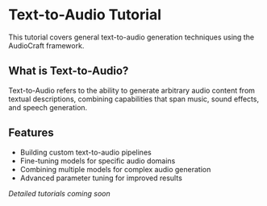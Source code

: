 # Text-to-Audio Tutorial

This tutorial covers general text-to-audio generation techniques using the AudioCraft framework.

## What is Text-to-Audio?

Text-to-Audio refers to the ability to generate arbitrary audio content from textual descriptions, combining capabilities that span music, sound effects, and speech generation.

## Features

- Building custom text-to-audio pipelines
- Fine-tuning models for specific audio domains
- Combining multiple models for complex audio generation
- Advanced parameter tuning for improved results

*Detailed tutorials coming soon*